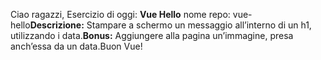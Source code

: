 Ciao ragazzi,
Esercizio di oggi: **Vue Hello**
nome repo: vue-hello**Descrizione:**
Stampare a schermo un messaggio all’interno di un h1, utilizzando i data.**Bonus:**
Aggiungere alla pagina un’immagine, presa anch’essa da un data.Buon Vue!